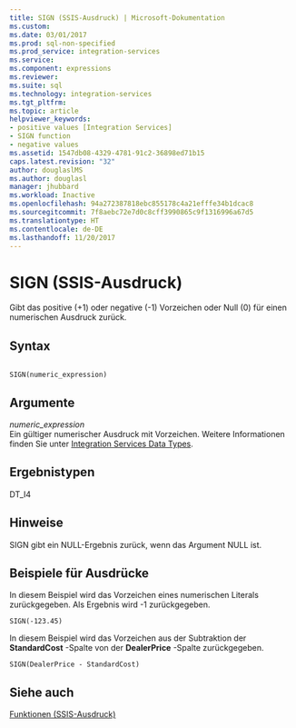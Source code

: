 ```yaml
---
title: SIGN (SSIS-Ausdruck) | Microsoft-Dokumentation
ms.custom: 
ms.date: 03/01/2017
ms.prod: sql-non-specified
ms.prod_service: integration-services
ms.service: 
ms.component: expressions
ms.reviewer: 
ms.suite: sql
ms.technology: integration-services
ms.tgt_pltfrm: 
ms.topic: article
helpviewer_keywords:
- positive values [Integration Services]
- SIGN function
- negative values
ms.assetid: 1547db08-4329-4781-91c2-36898ed71b15
caps.latest.revision: "32"
author: douglaslMS
ms.author: douglasl
manager: jhubbard
ms.workload: Inactive
ms.openlocfilehash: 94a272387818ebc855178c4a21efffe34b1dcac8
ms.sourcegitcommit: 7f8aebc72e7d0c8cff3990865c9f1316996a67d5
ms.translationtype: HT
ms.contentlocale: de-DE
ms.lasthandoff: 11/20/2017
---
```

# <a name="sign-ssis-expression"></a>SIGN (SSIS-Ausdruck)
  Gibt das positive (+1) oder negative (-1) Vorzeichen oder Null (0) für einen numerischen Ausdruck zurück.  
  
## <a name="syntax"></a>Syntax  
  
```  
  
SIGN(numeric_expression)  
```  
  
## <a name="arguments"></a>Argumente  
 *numeric_expression*  
 Ein gültiger numerischer Ausdruck mit Vorzeichen. Weitere Informationen finden Sie unter [Integration Services Data Types](../../integration-services/data-flow/integration-services-data-types.md).  
  
## <a name="result-types"></a>Ergebnistypen  
 DT_I4  
  
## <a name="remarks"></a>Hinweise  
 SIGN gibt ein NULL-Ergebnis zurück, wenn das Argument NULL ist.  
  
## <a name="expression-examples"></a>Beispiele für Ausdrücke  
 In diesem Beispiel wird das Vorzeichen eines numerischen Literals zurückgegeben. Als Ergebnis wird -1 zurückgegeben.  
  
```  
SIGN(-123.45)  
```  
  
 In diesem Beispiel wird das Vorzeichen aus der Subtraktion der **StandardCost** -Spalte von der **DealerPrice** -Spalte zurückgegeben.  
  
```  
SIGN(DealerPrice - StandardCost)  
```  
  
## <a name="see-also"></a>Siehe auch  
 [Funktionen &#40;SSIS-Ausdruck&#41;](../../integration-services/expressions/functions-ssis-expression.md)  
  
  
